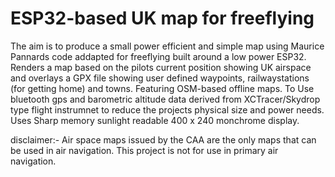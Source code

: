 # ESP32-based UK map for freeflying

The aim is to produce a small power efficient and simple map using Maurice Pannards code addapted for freeflying built around a low power ESP32. Renders a map based on the pilots current position showing UK airspace and overlays a GPX file showing user defined  waypoints, railwaystations (for getting home) and towns. Featuring OSM-based offline maps. To Use bluetooth gps and barometric altitude data derived from XCTracer/Skydrop type flight instrumnet to reduce the projects physical size and power needs. Uses Sharp memory sunlight readable 400 x 240 monchrome display.

disclaimer:-
Air space maps issued by the CAA are the only maps that can be used in air navigation. This project is not for use in primary air navigation.

